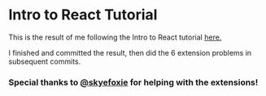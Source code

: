 # Intro to React Tutorial
This is the result of me following the Intro to React tutorial [here.](https://reactjs.org/tutorial/tutorial.html#setup-for-the-tutorial)

I finished and committed the result, then did the 6 extension problems in subsequent commits.

### Special thanks to [@skyefoxie](https://github.com/skyefoxie) for helping with the extensions!